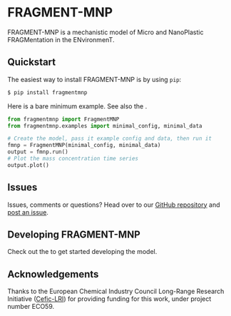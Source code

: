 # FRAGMENT-MNP

FRAGMENT-MNP is a mechanistic model of Micro and NanoPlastic FRAGMentation in the ENvironmenT.

## Quickstart

The easiest way to install FRAGMENT-MNP is by using `pip`:

```bash
$ pip install fragmentmnp
```

Here is a bare minimum example. See also the [](example-usage.ipynb).

```python
from fragmentmnp import FragmentMNP
from fragmentmnp.examples import minimal_config, minimal_data

# Create the model, pass it example config and data, then run it
fmnp = FragmentMNP(minimal_config, minimal_data)
output = fmnp.run()
# Plot the mass concentration time series
output.plot()
```

## Issues

Issues, comments or questions? Head over to our [GitHub repository](https://github.com/microplastics-cluster/fragment-mnp) and [post an issue](https://github.com/microplastics-cluster/fragment-mnp/issues).

## Developing FRAGMENT-MNP

Check out the [](developers/quickstart.md) to get started developing the model.

## Acknowledgements

Thanks to the European Chemical Industry Council Long-Range Research Initiative ([Cefic-LRI](https://cefic-lri.org/)) for providing funding for this work, under project number ECO59.
